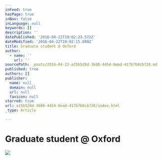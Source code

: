 ```yaml
---
inFeed: true
hasPage: true
inNav: false
inLanguage: null
keywords: []
description: ''
datePublished: '2016-04-22T19:02:23.572Z'
dateModified: '2016-04-22T19:02:15.890Z'
title: Graduate student @ Oxford
author:
  - name: ''
    url: ''
sourcePath: _posts/2016-04-22-a15b528d-3688-4454-8ead-417b7b0cb728.md
published: true
authors: []
publisher:
  name: null
  domain: null
  url: null
  favicon: null
starred: true
url: a15b528d-3688-4454-8ead-417b7b0cb728/index.html
_type: Article

---
```

# Graduate student @ Oxford
![](https://the-grid-user-content.s3-us-west-2.amazonaws.com/e793e5ba-f395-4baf-88d2-8f96038bea1e.jpg)